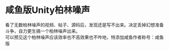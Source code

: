# 咸鱼版Unity柏林噪声
看了无数柏林噪声的视频、帖子、源码后，发现还是写不出来。决定丢掉幻想准备斗争，自力更生搞一个柏林噪声出来。</br>
可以预见这个柏林噪声应该效率也不高效果也不咋地，特添加咸鱼作者称号：咸鱼版</br>
